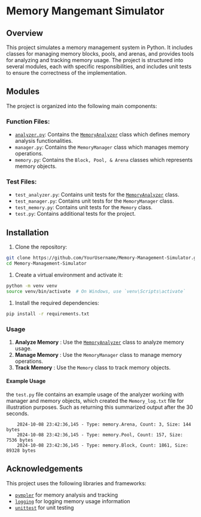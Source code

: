 # Memory Mangemant Simulator

## Overview

This project simulates a memory management system in Python. It includes classes for managing memory blocks, pools, and arenas, and provides tools for analyzing and tracking memory usage. The project is structured into several modules, each with specific responsibilities, and includes unit tests to ensure the correctness of the implementation.

## Modules

The project is organized into the following main components:

### Function Files:

* [`analyzer.py`](vscode-file://vscode-app/c:/Users/Gabri/AppData/Local/Programs/Microsoft%20VS%20Code/resources/app/out/vs/code/electron-sandbox/workbench/workbench.esm.html): Contains the [`MemoryAnalyzer`](vscode-file://vscode-app/c:/Users/Gabri/AppData/Local/Programs/Microsoft%20VS%20Code/resources/app/out/vs/code/electron-sandbox/workbench/workbench.esm.html) class which defines memory analysis functionalities.
* `manager.py`: Contains the `MemoryManager` class which manages memory operations.
* `memory.py`: Contains the `Block, Pool, & Arena` classes which represents memory objects.

### Test Files:

* `test_analyzer.py`: Contains unit tests for the [`MemoryAnalyzer`](vscode-file://vscode-app/c:/Users/Gabri/AppData/Local/Programs/Microsoft%20VS%20Code/resources/app/out/vs/code/electron-sandbox/workbench/workbench.esm.html) class.
* `test_manager.py`: Contains unit tests for the `MemoryManager` class.
* `test_memory.py`: Contains unit tests for the `Memory` class.
* `test.py`: Contains additional tests for the project.

## Installation

1. Clone the repository:

```sh
git clone https://github.com/YourUsername/Memory-Management-Simulator.git
cd Memory-Management-Simulator
```

1. Create a virtual environment and activate it:

```sh
python -m venv venv
source venv/bin/activate  # On Windows, use `venv\Scripts\activate`
```

1. Install the required dependencies:

```sh
pip install -r requirements.txt
```

### Usage

1. **Analyze Memory** : Use the [`MemoryAnalyzer`](vscode-file://vscode-app/c:/Users/Gabri/AppData/Local/Programs/Microsoft%20VS%20Code/resources/app/out/vs/code/electron-sandbox/workbench/workbench.esm.html) class to analyze memory usage.
2. **Manage Memory** : Use the `MemoryManager` class to manage memory operations.
3. **Track Memory** : Use the `Memory` class to track memory objects.

#### Example Usage

the `test.py` file contains an example usage of the analyzer working with manager and memory objects, which created the `Memory_log.txt` file for illustration purposes. Such as returning this summarized output after the 30 seconds.

```
    2024-10-08 23:42:36,145 - Type: memory.Arena, Count: 3, Size: 144 bytes
    2024-10-08 23:42:36,145 - Type: memory.Pool, Count: 157, Size: 7536 bytes
    2024-10-08 23:42:36,145 - Type: memory.Block, Count: 1861, Size: 89328 bytes
```

## Acknowledgements

This project uses the following libraries and frameworks:

* [`pympler`](vscode-file://vscode-app/c:/Users/Gabri/AppData/Local/Programs/Microsoft%20VS%20Code/resources/app/out/vs/code/electron-sandbox/workbench/workbench.esm.html) for memory analysis and tracking
* [`logging`](vscode-file://vscode-app/c:/Users/Gabri/AppData/Local/Programs/Microsoft%20VS%20Code/resources/app/out/vs/code/electron-sandbox/workbench/workbench.esm.html) for logging memory usage information
* [`unittest`](vscode-file://vscode-app/c:/Users/Gabri/AppData/Local/Programs/Microsoft%20VS%20Code/resources/app/out/vs/code/electron-sandbox/workbench/workbench.esm.html) for unit testing
